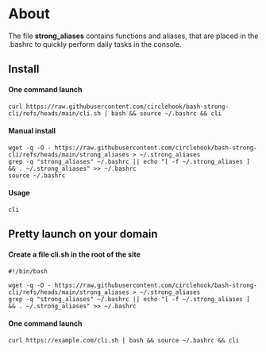 # About 
The file **strong_aliases** contains functions and aliases, that are placed in the .bashrc to quickly perform daily tasks in the console.

## Install

#### One command launch
```
curl https://raw.githubusercontent.com/circlehook/bash-strong-cli/refs/heads/main/cli.sh | bash && source ~/.bashrc && cli
``` 
#### Manual install 
```
wget -q -O - https://raw.githubusercontent.com/circlehook/bash-strong-cli/refs/heads/main/strong_aliases > ~/.strong_aliases
grep -q "strong_aliases" ~/.bashrc || echo "[ -f ~/.strong_aliases ] && . ~/.strong_aliases" >> ~/.bashrc
source ~/.bashrc
```
#### Usage
```
cli
```

## Pretty launch on your domain

#### Create a file cli.sh in the root of the site
```
#!/bin/bash

wget -q -O - https://raw.githubusercontent.com/circlehook/bash-strong-cli/refs/heads/main/strong_aliases > ~/.strong_aliases
grep -q "strong_aliases" ~/.bashrc || echo "[ -f ~/.strong_aliases ] && . ~/.strong_aliases" >> ~/.bashrc
```

#### One command launch
```
curl https://example.com/cli.sh | bash && source ~/.bashrc && cli
```